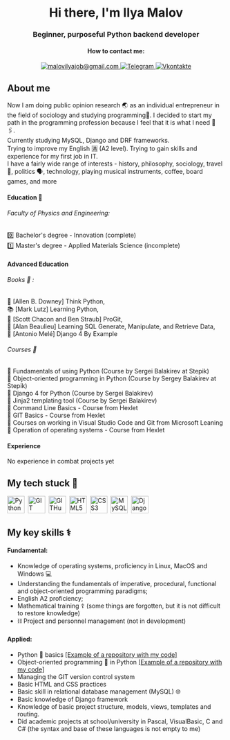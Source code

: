 <div id="header" align="center">
	<h1>Hi there, I'm Ilya Malov</h1>
	<h3>Beginner, purposeful Python backend developer</h3>
</div>
<div id="socials" align="center">
<h4>How to contact me:</h4>
<a href="mailto:malovilyajob@gmail.com">
<img src="https://img.shields.io/badge/Gmail -red?style=for-the-badge&logo=gmail&logoColor=white" alt="malovilyajob@gmail.com">
<a href="https://t.me/Motaya" align="center">
<img src="https://img.shields.io/badge/Telegram-blue?style=for-the-badge&logo=telegram&logoColor=white" alt="Telegram">
</a>
<a href="https://m.vk.com/mozhno_ni_nado" align="center">
<img src="https://img.shields.io/badge/Vkontakte-grey?style=for-the-badge&logo=vk&logoColor=white" alt="Vkontakte">
</a>
</div>

## About me
Now I am doing public opinion research 🌏 as an individual entrepreneur in the field of sociology and studying programming🧨. I decided to start my path in the programming profession because I feel that it is what I need 💾 🖇.<br>
Currently studying MySQL, Django and DRF frameworks.<br>
Trying to improve my English 🈵 (A2 level). Trying to gain skills and experience for my first job in IT. <br>
I have a fairly wide range of interests - history, philosophy, sociology, travel :footprints:, politics :speaking_head:, technology, playing musical instruments, coffee, board games, and more<br>

#### Education :herb:
###### Faculty of Physics and Engineering: 
:zero: Bachelor's degree - Innovation (complete)<br>
:one: Master's degree - Applied Materials Science (incomplete)

#### Advanced Education
###### Books :bookmark: :
:blue_book: [Allen B. Downey] Think Python,<br>
:books: [Mark Lutz] Learning Python,<br>
:orange_book: [Scott Chacon and Ben Straub] ProGit,<br>
:notebook: [Alan Beaulieu] Learning SQL Generate, Manipulate, and Retrieve Data,<br>
:book: [Antonio Melé] Django 4 By Example <br>

###### Courses :cactus:
:apple: Fundamentals of using Python (Course by Sergei Balakirev at Stepik)<br>
:green_apple: Object-oriented programming in Python (Course by Sergey Balakirev at Stepik)<br>
:tangerine: Django 4 for Python (Course by Sergei Balakirev)<br>
:tangerine: Jinja2 templating tool (Course by Sergei Balakirev)<br>
:tomato: Command Line Basics - Course from Hexlet<br>
:tomato: GIT Basics - Course from Hexlet<br>
:green_apple: Courses on working in Visual Studio Code and Git from Microsoft Leaning<br>
:ramen: Operation of operating systems - Course from Hexlet<br>


#### Experience
No experience in combat projects yet

## My tech stuck 🧰
<img src="https://cdn.jsdelivr.net/gh/devicons/devicon/icons/python/python-original-wordmark.svg" title="Python" width="40" height="40">&nbsp;
<img src="https://cdn.jsdelivr.net/gh/devicons/devicon/icons/git/git-plain-wordmark.svg" title="GIT" width="40" height="40">&nbsp;
<img src="https://cdn.jsdelivr.net/gh/devicons/devicon/icons/github/github-original-wordmark.svg" title="GITHub" width="40" height="40">&nbsp;
<img src="https://cdn.jsdelivr.net/gh/devicons/devicon/icons/html5/html5-original-wordmark.svg" title="HTML5" width="40" height="40">&nbsp;
<img src="https://cdn.jsdelivr.net/gh/devicons/devicon/icons/css3/css3-plain-wordmark.svg" title="CSS3" width="40" height="40">&nbsp;
<img src="https://cdn.jsdelivr.net/gh/devicons/devicon/icons/mysql/mysql-plain-wordmark.svg" title="MySQL" width="40" height="40">&nbsp;
<img src="https://cdn.jsdelivr.net/gh/devicons/devicon/icons/django/django-plain-wordmark.svg" title="Django" width="40" height="40">&nbsp;

## My key skills :medical_symbol:
#### Fundamental:
- Knowledge of operating systems, proficiency in Linux, MacOS and Windows :computer:
- Understanding the fundamentals of imperative, procedural, functional and object-oriented programming paradigms;
- English A2 proficiency;
- Mathematical training :orthodox_cross: (some things are forgotten, but it is not difficult to restore knowledge)
- :chains: Project and personnel management (not in development)
#### Applied:
- Python :snake: basics [[Example of a repository with my code]](https://github.com/Motayassa/Basic_Internship_S-P_part1)
- Object-oriented programming :door: in Python [[Example of a repository with my code]](https://github.com/Motayassa/OOP_in_Python)
- Managing the GIT version control system
- Basic HTML and CSS practices
- Basic skill in relational database management (MySQL) :globe_with_meridians:
- Basic knowledge of Django framework
- Knowledge of basic project structure, models, views, templates and routing.  
- Did academic projects at school/university in Pascal, VisualBasic, C and C# (the syntax and base of these languages is not empty to me)

<div id="stat" align="center">
    <img src="https://github-profile-summary-cards.vercel.app/api/cards/profile-details?username=Motayassa&theme=apprentice" alt=""/>
    <img src="https://github-profile-summary-cards.vercel.app/api/cards/most-commit-language?username=Motayassa&theme=apprentice" alt=""/>
     <img src="https://github-profile-summary-cards.vercel.app/api/cards/stats?username=Motayassa&theme=apprentice" alt=""/>
</div>